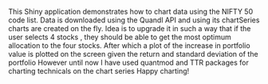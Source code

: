 This Shiny application demonstrates how to chart data using the NIFTY 50 code list. Data is downloaded using the Quandl API and using its chartSeries charts are created on the fly. 
Idea is to upgrade it in such a way that if the user selects 4 stocks , they should be able to get the most optimum allocation to the four stocks. After which a plot of the increase in portfolio value is plotted on the screen given the return and standard deviation of the portfolio
However until now I have used quantmod and TTR packages for charting technicals on the chart series
Happy charting! 
